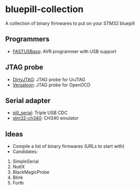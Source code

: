 # bluepill-collection
A collection of binary firmwares to put on your STM32 bluepill

## Programmers

* [FASTUSBasp](https://github.com/amitesh-singh/FASTUSBasp): AVR programmer with USB support

## JTAG probe

* [DirtyJTAG](https://github.com/jeanthom/DirtyJTAG): JTAG probe for UrJTAG
* [Versaloon](https://github.com/zoobab/versaloon): JTAG probe for OpenOCD

## Serial adapter

* [pill_serial](https://github.com/satoshinm/pill_serial): Triple USB CDC
* [stm32-ch340](https://github.com/vdm-dev/stm32-ch340): CH340 emulator

## Ideas

* Compile a list of binary firmwares (URLs to start with)
* Candidates:
1. SimpleSerial
2. NuttX
3. BlackMagicProbe
4. Blink
5. Forth
